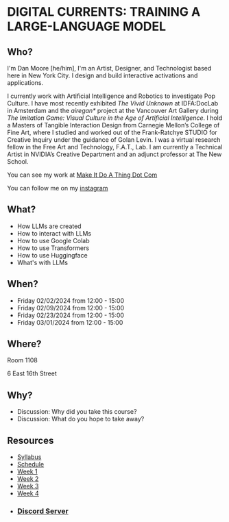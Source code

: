 # DIGITAL CURRENTS: TRAINING A LARGE-LANGUAGE MODEL

## Who?

I'm Dan Moore [he/him], I'm an Artist, Designer, and Technologist based here in New York City. I design and build interactive activations and applications.

I currently work with Artificial Intelligence and Robotics to investigate Pop Culture. I have most recently exhibited _The Vivid Unknown_ at IDFA:DocLab in Amsterdam and the _airegan*_ project at the Vancouver Art Gallery during _The Imitation Game: Visual Culture in the Age of Artificial Intelligence_.  I hold a Masters of Tangible Interaction Design from Carnegie Mellon’s College of Fine Art, where I studied and worked out of the Frank-Ratchye STUDIO for Creative Inquiry under the guidance of Golan Levin.  I was a virtual research fellow in the Free Art and Technology, F.A.T., Lab. I am currently a Technical Artist in NVIDIA’s Creative Department and an adjunct professor at The New School.

You can see my work at [Make It Do A Thing Dot Com](http://makeitdoathing.com)

You can follow me on my [instagram](https://www.instagram.com/danzeeeman/)

## What?

- How LLMs are created
- How to interact with LLMs
- How to use Google Colab
- How to use Transformers
- How to use Huggingface
- What's with LLMs

## When?

- Friday 02/02/2024 from 12:00 - 15:00
- Friday 02/09/2024 from 12:00 - 15:00
- Friday 02/23/2024 from 12:00 - 15:00
- Friday 03/01/2024 from 12:00 - 15:00

## Where?

Room 1108

6 East 16th Street

## Why?

- Discussion: Why did you take this course?
- Discussion: What do you hope to take away?

## Resources
- [Syllabus](syllabus.pdf)
- [Schedule](schedule.md)
- [Week 1](00_week_01.md)
- [Week 2](01_week_02.md)
- [Week 3](02_week_03.md)
- [Week 4](03_week_04.md)
- ### [Discord Server](https://discord.gg/3h3pFK4vDz)
